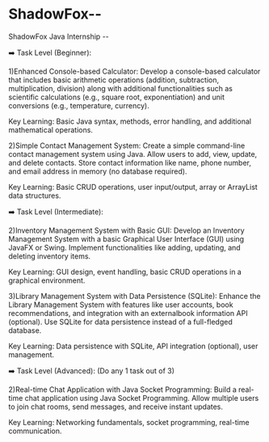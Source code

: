 # ShadowFox--
ShadowFox Java Internship --

➡️ Task Level (Beginner): 

1)Enhanced Console-based Calculator:
Develop a console-based calculator that includes basic arithmetic operations (addition, subtraction, multiplication, division) along with additional functionalities such as scientific calculations (e.g., square root, exponentiation) and unit conversions (e.g., temperature, currency).

Key Learning: Basic Java syntax, methods, error handling, and additional mathematical operations.

2)Simple Contact Management System:
Create a simple command-line contact management system using Java. Allow users to add, view, update, and delete contacts. Store contact information like name, phone number, and email address in memory (no database required).

Key Learning: Basic CRUD operations, user input/output, array or ArrayList data structures.

➡️ Task Level (Intermediate): 

2)Inventory Management System with Basic GUI:
Develop an Inventory Management System with a basic Graphical User Interface (GUI) using JavaFX or Swing. Implement functionalities like adding, updating, and deleting inventory items.

Key Learning: GUI design, event handling, basic CRUD operations in a graphical environment.

3)Library Management System with Data Persistence (SQLite): Enhance the Library Management System with features like user accounts, book recommendations, and integration with an externalbook information API (optional). Use SQLite for data persistence
instead of a full-fledged database.

Key Learning: Data persistence with SQLite, API integration (optional), user management.

➡️ Task Level (Advanced): (Do any 1 task out of 3)

2)Real-time Chat Application with Java Socket Programming: Build a real-time chat application using Java Socket Programming.
Allow multiple users to join chat rooms, send messages, and receive instant updates.

Key Learning: Networking fundamentals, socket programming, real-time communication.
